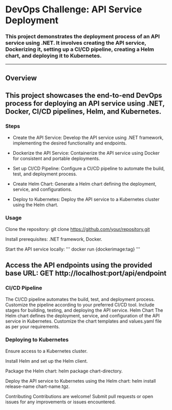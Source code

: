 # DevOps Challenge: API Service Deployment
### This project demonstrates the deployment process of an API service using .NET. It involves creating the API service, Dockerizing it, setting up a CI/CD pipeline, creating a Helm chart, and deploying it to Kubernetes.

--------------------------
## Overview
This project showcases the end-to-end DevOps process for deploying an API service using .NET, Docker, CI/CD pipelines, Helm, and Kubernetes.
--------------------------
### Steps
- Create the API Service: Develop the API service using .NET framework, implementing the desired functionality and endpoints.

- Dockerize the API Service: Containerize the API service using Docker for consistent and portable deployments.

- Set up CI/CD Pipeline: Configure a CI/CD pipeline to automate the build, test, and deployment process.

- Create Helm Chart: Generate a Helm chart defining the deployment, service, and configurations.

- Deploy to Kubernetes: Deploy the API service to a Kubernetes cluster using the Helm chart.

### Usage
Clone the repository: git clone https://github.com/your/repository.git

Install prerequisites: .NET framework, Docker.

Start the API service locally: 
'''
docker run {dockerimage:tag}
'''

Access the API endpoints using the provided base URL: GET http://localhost:port/api/endpoint
---

### CI/CD Pipeline
The CI/CD pipeline automates the build, test, and deployment process.
Customize the pipeline according to your preferred CI/CD tool.
Include stages for building, testing, and deploying the API service.
Helm Chart
The Helm chart defines the deployment, service, and configuration of the API service in Kubernetes.
Customize the chart templates and values.yaml file as per your requirements.


### Deploying to Kubernetes
Ensure access to a Kubernetes cluster.

Install Helm and set up the Helm client.

Package the Helm chart: helm package chart-directory.

Deploy the API service to Kubernetes using the Helm chart: helm install release-name chart-name.tgz.

Contributing
Contributions are welcome! Submit pull requests or open issues for any improvements or issues encountered.
